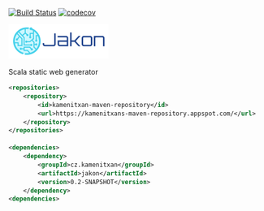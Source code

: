 [![Build Status](https://travis-ci.org/kamenitxan/Jakon.svg?branch=master)](https://travis-ci.org/kamenitxan/Jakon)
[![codecov](https://codecov.io/gh/kamenitxan/Jakon/branch/master/graph/badge.svg)](https://codecov.io/gh/kamenitxan/Jakon)

![](https://raw.githubusercontent.com/kamenitxan/Jakon/master/src/main/resources/static/jakon/css/images/logo2.png)

Scala static web generator 

```xml
<repositories>
    <repository>
        <id>kamenitxan-maven-repository</id>
        <url>https://kamenitxans-maven-repository.appspot.com/</url>
    </repository>
</repositories>

<dependencies>
    <dependency>
        <groupId>cz.kamenitxan</groupId>
        <artifactId>jakon</artifactId>
        <version>0.2-SNAPSHOT</version>
    </dependency>
<dependencies>
```
